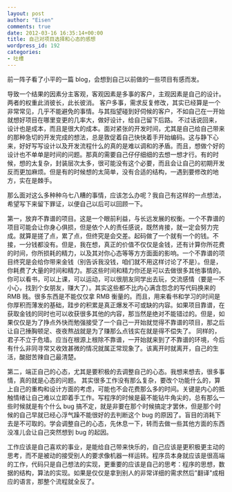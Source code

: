 ```yaml
---
layout: post
author: "Eisen"
comments: true
date: 2012-03-16 16:35:14+00:00
title: 自己对项目选择和心态的感想
wordpress_id: 192
categories:
- 吐槽
---
```


前一阵子看了小平的一篇 blog，会想到自己以前做的一些项目有感而发。

导致一个结果的因素分主客观，客观因素是多事的客户，主观因素是自己的设计。两者的权重此消彼长，此长彼消。
客户多事，需求反复修改，其实已经算是一个非常常见，几乎不能避免的事情。与其指望碰到好伺候的客户，不如自己在一开始就想好项目在哪里变更的几率大，做好设计，给自己留下后路。
不过话说回来，设计也是成本，而且是很大的成本。面对紧张的开发时间，尤其是自己给自己带来的那种急切的开发完成的想法，总是敦促着自己快快着手开始编码。这与静下心来，好好写写设计以及开发流程什么的真的是难以调和的矛盾。而且，想做个好的设计也不单单是时间的问题。那真的需要自己仔仔细细的去想一想才行。有的时候，想的太复杂，封装层次太多，很可能没有这个必要，而且会让自己的初期开发反而更加麻烦。但是有的时候想的太简单，没有合适的结构，一遇到要修改的地方，实在是棘手。

那么面对这么多种种乌七八糟的事情，应该怎么办呢？我自己有这样的一点想法，希望写下来留下罪证，以便自己以后可以回顾一下。

第一，放弃不靠谱的项目。这是一个眼前利益，与长远发展的权衡。一个不靠谱的项目可能会让你身心俱损，但是依个人的责任感说，既然肯接，就一定会努力完成。就算是搓了点，累了点，但终究是会交差。起码做了一个就有一个的钱。不接，一分钱都没有。但是，我在想，真正的价值不仅仅是金钱，还有计算你所花费的时间，你所损耗的精力，以及其对你心态等等方方面面的影响。一个不靠谱的项目终究是会给你带来金钱（别告诉我没钱，咱们就不用这样讨论了不是）。但是，你耗费了大量的时间和精力。那这些时间和精力你还是可以去做很多其他事情的。你可以看书，可以上课，可以运动，可以很朋友同学出去玩，交流感情（要是一不小心，找到个女朋友，赚大了）。其实这些都不比内心满含怨念的写代码换来的 RMB 贱。很多东西是不能仅仅拿 RMB 衡量的。而且，用来看书和学习的时间是你厚积而薄发的基础，跬步的积累是真正爆发不可或缺的内容。如果项目靠谱，在获取金钱的同时也可以收获很多其他的内容，那当然是绝对不能错过的。但是，如果仅仅是为了挣点外快而勉强接受了一个自己一开始就觉得不靠谱的项目，那之后让自己捶胸顿足、夜夜熬战就是为了赚那么点钱实在就是得不偿失了。
同样的，君子不立于危墙。应当在根源上根除不靠谱，一开始就来到了不靠谱的环境，今后有什么非同寻常又收效甚微的情况就属正常现象了。该离开时就离开，自己的生活，酸甜苦辣自己最清楚。

第二，端正自己的心态，尤其是要积极的去调整自己的心态。我想来想去，很多事情，真的就是心态的问题。
其实很多工作没有那么复杂，要改个功能什么的，算上自己的重构和设计方面的考虑，可能也不会花费那么多的时间。关键是内心的抵触情绪让自己难以立即着手工作。写程序的时候是最不能钻牛角尖的，总有那么一些时候就是有个什么 bug 搞不定，就是非要在那个时候搞定才罢休，但是那个时候的自己早就已经心浮气躁不能很好的去判断这个 bug 的原因了。盲目的消耗下去是不可取的。学会调整自己的心态，先休息一下，转而去做一些其他方面的东西没准儿会让自己突然想到 bug 的起因。

工作应该是自己喜欢的事业，是能给自己带来快乐的，自己应该是更积极更主动的思考，而不是被动的接受别人的要求像机器一样运转。程序员本身就应该是很高端的工作，代码只是自己想法的实现，更重要的应该是自己的思考：程序的思想，数据的结构，算法的实现。如果是仅仅是拿到别人的非常详细的需求然后"翻译"成相应的语言，那整个流程就全反了。
